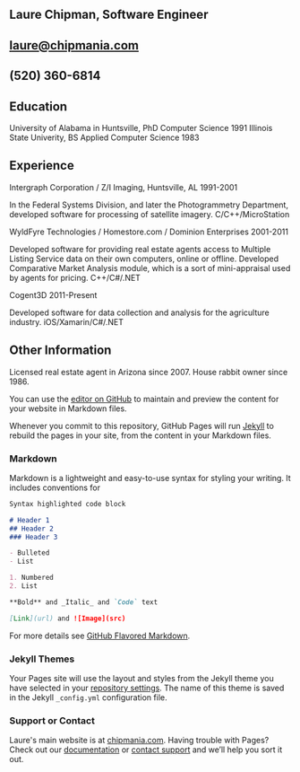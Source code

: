 ## Laure Chipman, Software Engineer
## laure@chipmania.com
## (520) 360-6814

## Education
University of Alabama in Huntsville, PhD Computer Science 1991
Illinois State Univerity, BS Applied Computer Science 1983

## Experience
Intergraph Corporation / Z/I Imaging, Huntsville, AL
1991-2001

In the Federal Systems Division, and later the Photogrammetry Department, developed software for processing of satellite imagery. C/C++/MicroStation

WyldFyre Technologies / Homestore.com / Dominion Enterprises
2001-2011

Developed software for providing real estate agents access to Multiple Listing Service data on their own computers, online or offline. Developed Comparative Market Analysis module, which is a sort of mini-appraisal used by agents for pricing.  C++/C#/.NET

Cogent3D
2011-Present

Developed software for data collection and analysis for the agriculture industry.  iOS/Xamarin/C#/.NET

## Other Information
Licensed real estate agent in Arizona since 2007.
House rabbit owner since 1986.

You can use the [editor on GitHub](https://github.com/alphanumericj/r1/edit/master/README.md) to maintain and preview the content for your website in Markdown files.

Whenever you commit to this repository, GitHub Pages will run [Jekyll](https://jekyllrb.com/) to rebuild the pages in your site, from the content in your Markdown files.

### Markdown

Markdown is a lightweight and easy-to-use syntax for styling your writing. It includes conventions for

```markdown
Syntax highlighted code block

# Header 1
## Header 2
### Header 3

- Bulleted
- List

1. Numbered
2. List

**Bold** and _Italic_ and `Code` text

[Link](url) and ![Image](src)
```

For more details see [GitHub Flavored Markdown](https://guides.github.com/features/mastering-markdown/).

### Jekyll Themes

Your Pages site will use the layout and styles from the Jekyll theme you have selected in your [repository settings](https://github.com/alphanumericj/r1/settings). The name of this theme is saved in the Jekyll `_config.yml` configuration file.

### Support or Contact

Laure's main website is at [chipmania.com](http://www.chipmania.com). 
Having trouble with Pages? Check out our [documentation](https://help.github.com/categories/github-pages-basics/) or [contact support](https://github.com/contact) and we’ll help you sort it out.
